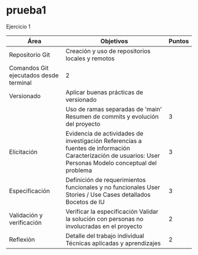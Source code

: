 # prueba1
Ejercicio 1

| Área                       | Objetivos                                                                                                                                                                        | Puntos |
| ------------------------- | -------------------------------------------------------------------------------------------------------------------------------------------------------- | ------ |
| Repositorio Git           | Creación y uso de repositorios locales y remotos
Comandos Git ejecutados desde terminal| 2     | 
| Versionado                | Aplicar buenas prácticas de versionado 
|                                   | Uso de ramas separadas de 'main' Resumen de commits y evolución del proyecto                                      | 3      |
| Elicitación               | Evidencia de actividades de investigación Referencias a fuentes de información Caracterización de usuarios: User Personas Modelo conceptual del problema | 3      |
| Especificación            | Definición de requerimientos funcionales y no funcionales User Stories / Use Cases detallados Bocetos de IU                                              | 3      |
| Validación y verificación | Verificar la especificación Validar la solución con personas no involucradas en el proyecto                                                              | 2      |
| Reflexión                 | Detalle del trabajo individual Técnicas aplicadas y aprendizajes                                                                                         | 2      |
